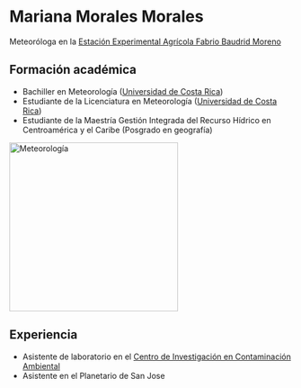 # Mariana Morales Morales 

Meteoróloga en la [Estación Experimental Agrícola Fabrio Baudrid Moreno](https://eeafbm.ucr.ac.cr/)


## Formación académica

* Bachiller en Meteorología ([Universidad de Costa Rica](https://ucr.ac.cr))
* Estudiante de la Licenciatura en Meteorología ([Universidad de Costa Rica](https://ucr.ac.cr))
* Estudiante de la Maestría Gestión Integrada del Recurso Hídrico en Centroamérica y el Caribe (Posgrado en geografía)

<img src="https://img.freepik.com/vector-premium/pronostico-cielo-dibujar-haz-meteorologia-salida-sol-libertad-grafica-atmosfera-escena-horizontal_597121-6366.jpg" height="300" alt="Meteorología">

## Experiencia 

* Asistente de laboratorio en el [Centro de Investigación en Contaminación Ambiental](https://cica.ucr.ac.cr/)
* Asistente en el Planetario de San Jose
